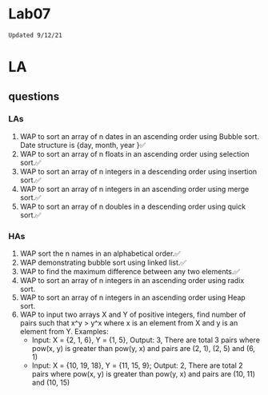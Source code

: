 # Lab07

`Updated 9/12/21`

# LA

## questions
### LAs
1. WAP to sort an array of n dates in an ascending order using Bubble sort. Date structure is {day, month, year }✅
1. WAP to sort an array of n floats in an ascending order using selection sort.✅
1. WAP to sort an array of n integers in a descending order using insertion sort.✅
1. WAP to sort an array of n integers in an ascending order using merge sort.✅
1. WAP to sort an array of n doubles in a descending order using quick sort.✅

### HAs
1. WAP sort the n names in an alphabetical order.✅
1. WAP demonstrating bubble sort using linked list.✅
1. WAP to find the maximum difference between any two elements.✅
1. WAP to sort an array of n integers in an ascending order using radix sort.
1. WAP to sort an array of n integers in an ascending order using Heap sort.
1. WAP to input two arrays X and Y of positive integers, find number of pairs such that x^y > y^x where x is an element from X and y is an element from Y.
Examples:
    * Input: X = {2, 1, 6}, Y = {1, 5}, Output: 3, There are total 3 pairs where pow(x, y) is greater than pow(y, x) and pairs are (2, 1), (2, 5) and (6, 1)
    * Input: X = {10, 19, 18}, Y = {11, 15, 9}; Output: 2, There are total 2 pairs where pow(x, y) is greater than pow(y, x) and pairs are (10, 11) and (10, 15)
